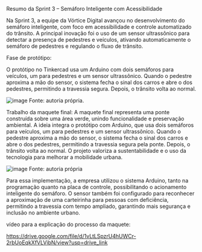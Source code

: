 Resumo da Sprint 3 – Semáforo Inteligente com Acessibilidade

Na Sprint 3, a equipe da Vórtice Digital avançou no desenvolvimento do semáforo inteligente, com foco em acessibilidade e controle automatizado do trânsito. A principal inovação foi o uso de um sensor ultrassônico para detectar a presença de pedestres e veículos, ativando automaticamente o semáforo de pedestres e regulando o fluxo de trânsito.

Fase de protótipo:

O protótipo no Tinkercad usa um Arduino com dois semáforos para veículos, um para pedestres e um sensor ultrassônico. Quando o pedestre aproxima a mão do sensor, o sistema fecha o sinal dos carros e abre o dos pedestres, permitindo a travessia segura. Depois, o trânsito volta ao normal.


![image](https://github.com/user-attachments/assets/2d8f4f2c-13bb-40c6-99d7-e9be16def2bf)
Fonte: autoria própria.

Trabalho da maquete final:
A maquete final representa uma ponte construída sobre uma área verde, unindo funcionalidade e preservação ambiental. A ideia integra o protótipo com Arduino, que usa dois semáforos para veículos, um para pedestres e um sensor ultrassônico. Quando o pedestre aproxima a mão do sensor, o sistema fecha o sinal dos carros e abre o dos pedestres, permitindo a travessia segura pela ponte. Depois, o trânsito volta ao normal. O projeto valoriza a sustentabilidade e o uso da tecnologia para melhorar a mobilidade urbana.


![image](https://github.com/user-attachments/assets/cbb586ae-d261-4a83-b7d7-504686512faf)
Fonte: autoria própria

Para essa implementação, a empresa utilizou o sistema Arduino, tanto na programação quanto na placa de controle, possibilitando o acionamento inteligente do semáforo. O sensor também foi configurado para reconhecer a aproximação de uma carteirinha para pessoas com deficiência, permitindo a travessia com tempo ampliado, garantindo mais segurança e inclusão no ambiente urbano.

vídeo para a explicação do processo da maquete:

https://drive.google.com/file/d/1vLtLSpzrU4hUWCr-2rbUoEqkXfVLVibN/view?usp=drive_link


